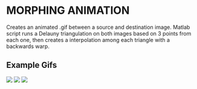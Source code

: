 # MORPHING ANIMATION
Creates an animated .gif between a source and destination image.
Matlab script runs a Delauny triangulation on both images based on 3 points from each one, then creates a interpolation among each triangle with a backwards warp.

## Example Gifs
![](gifs/mountain2cheese)
![](gifs/pizza2sandwich)
![](gifs/pyramid2sign)
